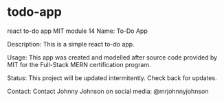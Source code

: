 # todo-app
react to-do app MIT module 14
Name: To-Do App

Description: This is a simple react to-do app. 

Usage: This app was created and modelled after source code provided by MIT for the Full-Stack MERN certification program.

Status: This project will be updated intermitently. Check back for updates.

Contact: Contact Johnny Johnson on social media: @mrjohnnyjohnson
